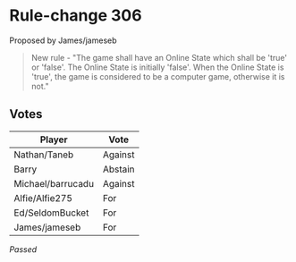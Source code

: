 # Rule-change 306

Proposed by James/jameseb

> New rule - "The game shall have an Online State which shall be 'true' or 'false'. The Online State is initially 'false'. When the Online State is 'true', the game is considered to be a computer game, otherwise it is not."

## Votes

| Player            | Vote     |
|-------------------|----------|
| Nathan/Taneb      | Against  |
| Barry             | Abstain  |
| Michael/barrucadu | Against  |
| Alfie/Alfie275    | For      |
| Ed/SeldomBucket   | For      |
| James/jameseb     | For      |

*Passed*

